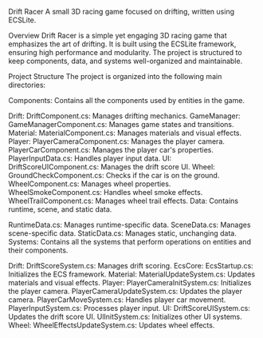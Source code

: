Drift Racer
A small 3D racing game focused on drifting, written using ECSLite.

Overview
Drift Racer is a simple yet engaging 3D racing game that emphasizes the art of drifting. It is built using the ECSLite framework, ensuring high performance and modularity. The project is structured to keep components, data, and systems well-organized and maintainable.

Project Structure
The project is organized into the following main directories:

Components: Contains all the components used by entities in the game.

Drift:
DriftComponent.cs: Manages drifting mechanics.
GameManager:
GameManagerComponent.cs: Manages game states and transitions.
Material:
MaterialComponent.cs: Manages materials and visual effects.
Player:
PlayerCameraComponent.cs: Manages the player camera.
PlayerCarComponent.cs: Manages the player car's properties.
PlayerInputData.cs: Handles player input data.
UI:
DriftScoreUIComponent.cs: Manages the drift score UI.
Wheel:
GroundCheckComponent.cs: Checks if the car is on the ground.
WheelComponent.cs: Manages wheel properties.
WheelSmokeComponent.cs: Handles wheel smoke effects.
WheelTrailComponent.cs: Manages wheel trail effects.
Data: Contains runtime, scene, and static data.

RuntimeData.cs: Manages runtime-specific data.
SceneData.cs: Manages scene-specific data.
StaticData.cs: Manages static, unchanging data.
Systems: Contains all the systems that perform operations on entities and their components.

Drift:
DriftScoreSystem.cs: Manages drift scoring.
EcsCore:
EcsStartup.cs: Initializes the ECS framework.
Material:
MaterialUpdateSystem.cs: Updates materials and visual effects.
Player:
PlayerCameraInitSystem.cs: Initializes the player camera.
PlayerCameraUpdateSystem.cs: Updates the player camera.
PlayerCarMoveSystem.cs: Handles player car movement.
PlayerInputSystem.cs: Processes player input.
UI:
DriftScoreUISystem.cs: Updates the drift score UI.
UlInitSystem.cs: Initializes other UI systems.
Wheel:
WheelEffectsUpdateSystem.cs: Updates wheel effects.
